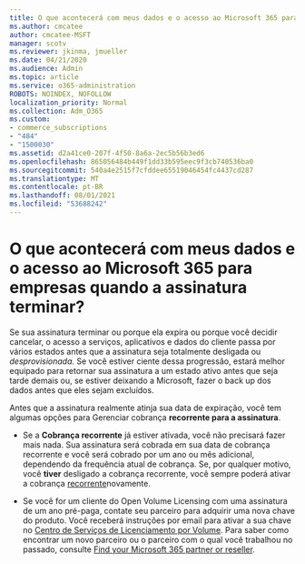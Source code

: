 ```yaml
---
title: O que acontecerá com meus dados e o acesso ao Microsoft 365 para empresas quando a assinatura terminar?
ms.author: cmcatee
author: cmcatee-MSFT
manager: scotv
ms.reviewer: jkinma, jmueller
ms.date: 04/21/2020
ms.audience: Admin
ms.topic: article
ms.service: o365-administration
ROBOTS: NOINDEX, NOFOLLOW
localization_priority: Normal
ms.collection: Adm_O365
ms.custom:
- commerce_subscriptions
- "484"
- "1500030"
ms.assetid: d2a41ce0-207f-4f50-8a6a-2ec5b56b3ed6
ms.openlocfilehash: 865056484b449f1dd33b595eec9f3cb740536ba0
ms.sourcegitcommit: 540a4e2515f7cfddee65519046454fc4437cd287
ms.translationtype: MT
ms.contentlocale: pt-BR
ms.lasthandoff: 08/01/2021
ms.locfileid: "53688242"
---
```

# <a name="what-happens-to-my-data-and-access-when-my-microsoft-365-for-business-subscription-ends"></a>O que acontecerá com meus dados e o acesso ao Microsoft 365 para empresas quando a assinatura terminar?

Se sua assinatura terminar ou porque ela expira ou porque você decidir cancelar, o acesso a serviços, aplicativos e dados do cliente passa por vários estados antes que a assinatura seja totalmente desligada ou *desprovisionada.* Se você estiver ciente dessa progressão, estará melhor equipado para retornar sua assinatura a um estado ativo antes que seja tarde demais ou, se estiver deixando a Microsoft, fazer o back up dos dados antes que eles sejam excluídos.
  
Antes que a assinatura realmente atinja sua data de expiração, você tem algumas opções para Gerenciar cobrança **recorrente para a assinatura**.
  
- Se a **Cobrança recorrente** já estiver ativada, você não precisará fazer mais nada. Sua assinatura será cobrada  em sua data de cobrança recorrente e você será cobrado por um ano ou mês adicional, dependendo da frequência atual de cobrança. Se, por qualquer motivo, você **tiver** desligado a cobrança recorrente, você sempre poderá ativar a cobrança [recorrente](https://docs.microsoft.com/microsoft-365/commerce/subscriptions/renew-your-subscription#turn-recurring-billing-off-or-on)novamente.

- Se você for um cliente do Open Volume Licensing com uma assinatura de um ano pré-paga, contate seu parceiro para adquirir uma nova chave do produto. Você receberá instruções por email para ativar a sua chave no [Centro de Serviços de Licenciamento por Volume](https://go.microsoft.com/fwlink/p/?LinkID=282016). Para saber como encontrar um novo parceiro ou o parceiro com o qual você trabalhou no passado, consulte [Find your Microsoft 365 partner or reseller](https://docs.microsoft.com/microsoft-365/admin/manage/find-your-partner-or-reseller).